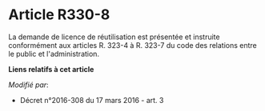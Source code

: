 # Article R330-8

La demande de licence de réutilisation est présentée et instruite conformément
aux articles R. 323-4 à R. 323-7 du code des relations entre le public et l'administration.

**Liens relatifs à cet article**

_Modifié par_:

  - Décret n°2016-308 du 17 mars 2016 - art. 3
